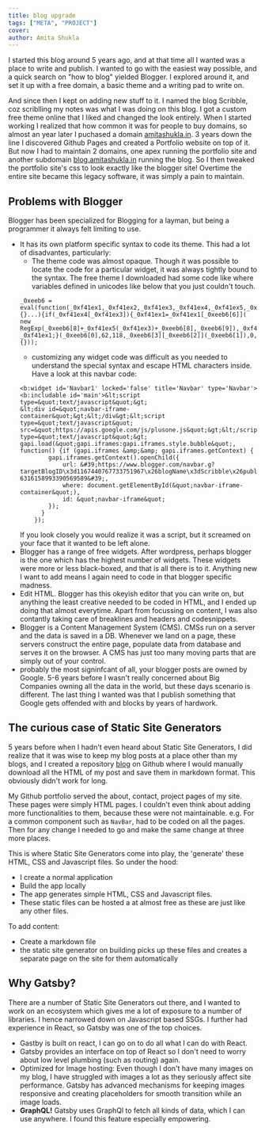 ```yaml
---
title: blog upgrade
tags: ["META", "PROJECT"]
cover: 
author: Amita Shukla
---
```


I started this blog around 5 years ago, and at that time all I wanted was a place to write and publish. I wanted to go with the easiest way possible, and a quick search on "how to blog" yielded Blogger. I explored around it, and set it up with a free domain, a basic theme and a writing pad to write on. 

And since then I kept on adding new stuff to it. I named the blog Scribble, coz scriblling my notes was what I was doing on this blog. I got a custom free theme online that I liked and changed the look entirely. When I started working I realized that how common it was for people to buy domains, so  almost an year later I puchased a domain [amitashukla.in](amitashukla.in). 3 years down the line I discovered Github Pages and created a Portfolio website on top of it. But now I had to maintain 2 domains, one apex running the portfolio site and another subdomain [blog.amitashukla.in](blog.amitashukla.in) running the blog. So I then tweaked the portfolio site's css to look exactly like the blogger site! Overtime the entire site became this legacy software, it was simply a pain to maintain.

## Problems with Blogger
Blogger has been specialized for Blogging for a layman, but being a programmer it always felt limiting to use.
* It has its own platform specific syntax to code its theme. This had a lot of disadvantes, particularly:
  - The theme code was almost opaque. Though it was possible to locate the code for a particular widget, it was always tightly bound to the syntax. The free theme I downloaded had some code like where variables defined in unicodes like below that you just couldn't touch. 
  ```
  _0xeeb6 = eval(function(_0xf41ex1,_0xf41ex2,_0xf41ex3,_0xf41ex4,_0xf41ex5,_0xf41ex6){}...){if(_0xf41ex4[_0xf41ex3]){_0xf41ex1=_0xf41ex1[_0xeeb6[6]]( new RegExp(_0xeeb6[8]+_0xf41ex5(_0xf41ex3)+_0xeeb6[8],_0xeeb6[9]),_0xf41ex4[_0xf41ex3])}};return _0xf41ex1;}(_0xeeb6[0],62,118,_0xeeb6[3][_0xeeb6[2]](_0xeeb6[1]),0,{}));
  ```
  - customizing any widget code was difficult as you needed to understand the special syntax and escape HTML characters inside. Have a look at this navbar code:
  ```
  <b:widget id='Navbar1' locked='false' title='Navbar' type='Navbar'>
  <b:includable id='main'>&lt;script type=&quot;text/javascript&quot;&gt;
  &lt;div id=&quot;navbar-iframe-container&quot;&gt;&lt;/div&gt;&lt;script type=&quot;text/javascript&quot; src=&quot;https://apis.google.com/js/plusone.js&quot;&gt;&lt;/script&gt;&lt;script type=&quot;text/javascript&quot;&gt; gapi.load(&quot;gapi.iframes:gapi.iframes.style.bubble&quot;, function() {if (gapi.iframes &amp;&amp; gapi.iframes.getContext) {
          gapi.iframes.getContext().openChild({
              url: &#39;https://www.blogger.com/navbar.g?targetBlogID\x3d1167440767733751967\x26blogName\x3dScribble\x26publishMode\x3dPUBLISH_MODE_HOSTED\x26navbarType\x3dDISABLED\x26layoutType\x3dLAYOUTS\x26searchRoot\x3dhttp://blog.amitashukla.in/search\x26blogLocale\x3den_GB\x26v\x3d2\x26homepageUrl\x3dhttp://blog.amitashukla.in/\x26vt\x3d-6316158993390569589&#39;,
              where: document.getElementById(&quot;navbar-iframe-container&quot;),
              id: &quot;navbar-iframe&quot;
          });
        }
      });
  ```   
  If you look closely you would realize it was a script, but it screamed on your face that it wanted to be left alone.
* Blogger has a range of free widgets. After wordpress, perhaps blogger is the one which has the highest number of widgets. These widgets were more or less black-boxed, and that is all there is to it. Anything new I want to add means I again need to code in that blogger specific madness.
* Edit HTML. Blogger has this okeyish editor that you can write on, but anything the least creative needed to be coded in HTML, and I ended up doing that almost everytime. Apart from focussing on content, I was also contantly taking care of breaklines and headers and codesnippets.
* Blogger is a Content Management System (CMS). CMSs run on a server and the data is saved in a DB. Whenever we land on a page, these servers construct the entire page, populate data from database and serves it on the browser. A CMS has just too many moving parts that are simply out of your control.
* probably the most signinfcant of all, your blogger posts are owned by Google. 5-6 years before I wasn't really concerned about Big Companies owning all the data in the world, but these days scenario is different. The last thing I wanted was that I publish something that Google gets offended with and blocks by years of hardwork.

## The curious case of Static Site Generators
5 years before when I hadn't even heard about Static Site Generators, I did realize that it was wise to keep my blog posts at a place other than my blogs, and I created a repository [blog](https://github.com/amita-shukla/blog) on Github where I would manually download all the HTML of my post and save them in markdown format. This obviously didn't work for long.

My Github portfolio served the about, contact, project pages of my site. These pages were simply HTML pages. I couldn't even think about adding more functionalities to them, because these were not maintainable. e.g. For a common component such as `NavBar`, had to be coded on all the pages. Then for any change I needed to go and make the same change at three more places.

This is where Static Site Generators come into play, the 'generate' these HTML, CSS and Javascript files. So under the hood:
* I create a normal application 
* Build the app locally
* The app generates simple HTML, CSS and Javascript files.
* These static files can be hosted a at almost free as these are just like any other files.

To add content:
* Create a markdown file
* the static site generator on building picks up these files and creates a separate page on the site for them automatically

## Why Gatsby?
There are a number of Static Site Generators out there, and I wanted to work on an ecosystem which gives me a lot of exposure to a number of libraries. I hence narrowed down on Javascript based SSGs. I further had experience in React, so Gatsby was one of the top choices.
* Gastby is built on react, I can go on to do all what I can do with React. 
* Gatsby provides an interface on top of React so I don't need to worry about low level plumbing (such as routing) again.
* Optimized for Image hosting: Even though I don't have many images on my blog, I have struggled with images a lot as they seriously affect site performance. Gatsby has advanced mechanisms for keeping images responsive and creating placeholders for smooth transition while an image loads.
* **GraphQL!** Gatsby uses GraphQl to fetch all kinds of data, which I can use anywhere. I found this feature especially empowering.